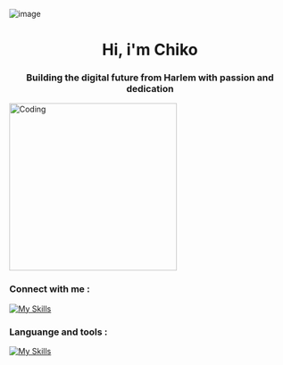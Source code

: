 ![image](https://github.com/Chikoabillabasya/Chikoabillabasya/assets/143988659/9c05e430-bbad-4e31-a1a2-b3fc678f3736)<h1 align="center">Hi, i'm Chiko </h1>

<h3 align="center">Building the digital future from Harlem with passion and dedication</h3>

<img align="center" alt="Coding" height = "300" src="https://media1.tenor.com/m/QXVs4QWLlzkAAAAC/spider-man.gif">


### <b> Connect with me : </b>
[![My Skills](https://skillicons.dev/icons?i=instagram,github&perline=3)](https://www.instagram.com/serenesketches_?igsh=NWZ5OGF6a2hzYnI5,https://github.com/Chikoabillabasya)

### Languange and tools :
[![My Skills](https://skillicons.dev/icons?i=java,py,mysql,linux&theme=dark,https://skillicons.dev/icons?i=all)](https://skillicons.dev)

  






<!--
**Chikoabillabasya/Chikoabillabasya** is a ✨ _special_ ✨ repository because its `README.md` (this file) appears on your GitHub profile.
Here are some ideas to get you started:

- 🔭 I’m currently working on ...
- 🌱 I’m currently learning ...
- 👯 I’m looking to collaborate on ...
- 🤔 I’m looking for help with ...
- 💬 Ask me about ...
- 📫 How to reach me: ...
- 😄 Pronouns: ...
- ⚡ Fun fact: ...
-->
